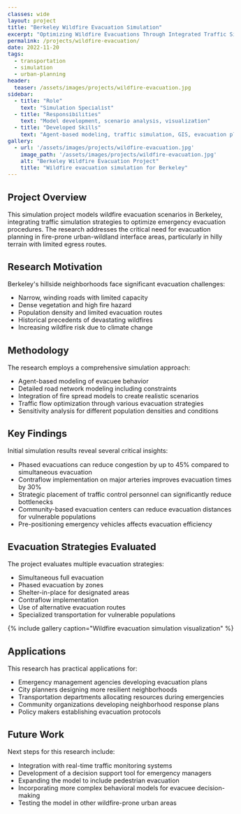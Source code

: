 ```yaml
---
classes: wide
layout: project
title: "Berkeley Wildfire Evacuation Simulation"
excerpt: "Optimizing Wildfire Evacuations Through Integrated Traffic Simulation Strategies"
permalink: /projects/wildfire-evacuation/
date: 2022-11-20
tags:
  - transportation
  - simulation
  - urban-planning
header:
  teaser: /assets/images/projects/wildfire-evacuation.jpg
sidebar:
  - title: "Role"
    text: "Simulation Specialist"
  - title: "Responsibilities"
    text: "Model development, scenario analysis, visualization"
  - title: "Developed Skills"
    text: "Agent-based modeling, traffic simulation, GIS, evacuation planning"
gallery:
  - url: '/assets/images/projects/wildfire-evacuation.jpg'
    image_path: '/assets/images/projects/wildfire-evacuation.jpg'
    alt: "Berkeley Wildfire Evacuation Project"
    title: "Wildfire evacuation simulation for Berkeley"
---
```


<style>
    body {
        font-size: 90%; 
    }
</style>

## Project Overview

This simulation project models wildfire evacuation scenarios in Berkeley, integrating traffic simulation strategies to optimize emergency evacuation procedures. The research addresses the critical need for evacuation planning in fire-prone urban-wildland interface areas, particularly in hilly terrain with limited egress routes.

## Research Motivation

Berkeley's hillside neighborhoods face significant evacuation challenges:
- Narrow, winding roads with limited capacity
- Dense vegetation and high fire hazard
- Population density and limited evacuation routes
- Historical precedents of devastating wildfires
- Increasing wildfire risk due to climate change

## Methodology

The research employs a comprehensive simulation approach:
- Agent-based modeling of evacuee behavior
- Detailed road network modeling including constraints
- Integration of fire spread models to create realistic scenarios
- Traffic flow optimization through various evacuation strategies
- Sensitivity analysis for different population densities and conditions

## Key Findings

Initial simulation results reveal several critical insights:
- Phased evacuations can reduce congestion by up to 45% compared to simultaneous evacuation
- Contraflow implementation on major arteries improves evacuation times by 30%
- Strategic placement of traffic control personnel can significantly reduce bottlenecks
- Community-based evacuation centers can reduce evacuation distances for vulnerable populations
- Pre-positioning emergency vehicles affects evacuation efficiency

## Evacuation Strategies Evaluated

The project evaluates multiple evacuation strategies:
- Simultaneous full evacuation
- Phased evacuation by zones
- Shelter-in-place for designated areas
- Contraflow implementation
- Use of alternative evacuation routes
- Specialized transportation for vulnerable populations

{% include gallery caption="Wildfire evacuation simulation visualization" %}

## Applications

This research has practical applications for:
- Emergency management agencies developing evacuation plans
- City planners designing more resilient neighborhoods
- Transportation departments allocating resources during emergencies
- Community organizations developing neighborhood response plans
- Policy makers establishing evacuation protocols

## Future Work

Next steps for this research include:
- Integration with real-time traffic monitoring systems
- Development of a decision support tool for emergency managers
- Expanding the model to include pedestrian evacuation
- Incorporating more complex behavioral models for evacuee decision-making
- Testing the model in other wildfire-prone urban areas 